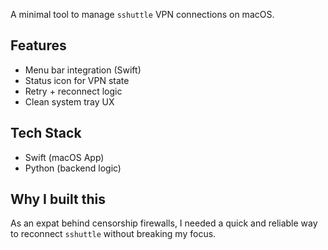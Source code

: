A minimal tool to manage `sshuttle` VPN connections on macOS.

## Features
- Menu bar integration (Swift)
- Status icon for VPN state
- Retry + reconnect logic
- Clean system tray UX

## Tech Stack
- Swift (macOS App)
- Python (backend logic)

## Why I built this
As an expat behind censorship firewalls, I needed a quick and reliable way to reconnect `sshuttle` without breaking my focus.

